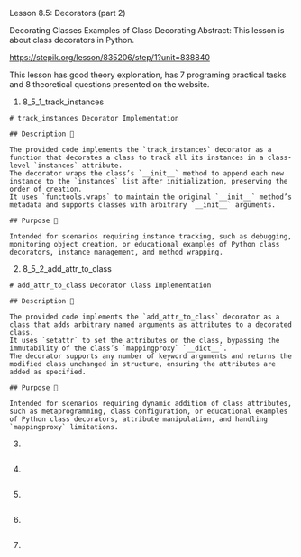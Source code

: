 Lesson 8.5: Decorators (part 2)

Decorating Classes
Examples of Class Decorating
Abstract: This lesson is about class decorators in Python.

https://stepik.org/lesson/835206/step/1?unit=838840

This lesson has good theory explonation, has 7 programing practical tasks and 8 theoretical questions presented on the website.

1. 8_5_1_track_instances

```
# track_instances Decorator Implementation

## Description 📝

The provided code implements the `track_instances` decorator as a function that decorates a class to track all its instances in a class-level `instances` attribute.
The decorator wraps the class’s `__init__` method to append each new instance to the `instances` list after initialization, preserving the order of creation.
It uses `functools.wraps` to maintain the original `__init__` method’s metadata and supports classes with arbitrary `__init__` arguments.

## Purpose 🎯

Intended for scenarios requiring instance tracking, such as debugging, monitoring object creation, or educational examples of Python class decorators, instance management, and method wrapping.
```

2. 8_5_2_add_attr_to_class

```
# add_attr_to_class Decorator Class Implementation

## Description 📝

The provided code implements the `add_attr_to_class` decorator as a class that adds arbitrary named arguments as attributes to a decorated class.
It uses `setattr` to set the attributes on the class, bypassing the immutability of the class’s `mappingproxy` `__dict__`.
The decorator supports any number of keyword arguments and returns the modified class unchanged in structure, ensuring the attributes are added as specified.

## Purpose 🎯

Intended for scenarios requiring dynamic addition of class attributes, such as metaprogramming, class configuration, or educational examples of Python class decorators, attribute manipulation, and handling `mappingproxy` limitations.

```

3.

```

```

4.

```

```

5.

```

```

6.

```

```

7.

```

```
